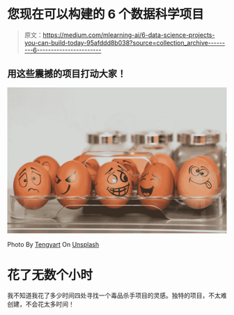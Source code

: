 # 您现在可以构建的 6 个数据科学项目

> 原文：<https://medium.com/mlearning-ai/6-data-science-projects-you-can-build-today-95afddd8b038?source=collection_archive---------6----------------------->

## 用这些震撼的项目打动大家！

![](img/df7dfae1624d570585906fe7d5c9243a.png)

Photo By [Tengyart](https://unsplash.com/photos/auEPahZjT40) On [Unsplash](https://unsplash.com/)

# 花了无数个小时

我不知道我花了多少时间四处寻找一个毒品杀手项目的灵感。独特的项目，不太难创建，不会花太多时间！